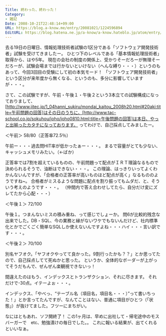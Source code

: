 ```yaml
---
Title: 終わった、終わった！
Category:
- 雑記
Date: 2008-10-21T22:48:14+09:00
URL: https://blog.a-know.me/entry/20081021/1224596894
EditURL: https://blog.hatena.ne.jp/a-know/a-know.hateblo.jp/atom/entry/12921228815727980190
---
```


去る19日の日曜日、情報処理技術者試験の1区分である「ソフトウェア開発技術者」試験を受けてきましたー。
ひとつ下のレベルである「基本情報処理技術者」取得から、はや5年。
現在の会社の制度の関係上、受かりそーだろーが無理そーだろーが、試験会場までは行かないといけない（へんな縛り・・・）というのもあって、今回3回目の受験にして初の本気モード！
「ソフトウェア開発技術者」という区分が来年度から無くなる、というのも、多分に影響していますが・・・。

さて、この試験ですが、午前・午後１・午後２という3本立ての試験構成になっておりまして、[http://www.jitec.jp/1_04hanni_sukiru/mondai_kaitou_2008h20.html#20aki:title=午前問題の回答]はその日のうちに、[http://www.tac-school.co.jp/sokuhou/joho/joho0810.html:title=午後問題の回答]は本日、やっと出揃ったカタチになっております。
ってわけで、自己採点してみましたー。


＜午前＞
58/80（正答率72.5％）


午前ー・・・過去問HIT率が低かったぁー・・・。
まるで容量がとても少ない、キャッシュメモリみたい。（←ばか）

正答率では7割を超えているものの、午前問題って配点がＩＲＴ理論なるもので決められるそうで、油断はできない・・・。
この理論、はっきりいってよくわかんないんですが、「合格者の正答率が高いものほど配点が高く」なるもののようですね~。
合格者がミスるような問題に配点を割り振ってもムダだ、と、そういう考えのようです・・・。
（仲間内で答え合わせしてたら、自分だけ変にズレてたから心配・・・）


＜午後１＞
72/100


午後１。つまんないミスの積み重ね、って感じでしょーか。
問6が比較的残念な出来でした。DB・SQL、今の業務と縁がないワケでもないんだけど、社内標準化とかでごくごく簡単なSQLしか使えないんですよね・・・ハイ・・・言い訳です・・・。


＜午後２＞
70/100


別名ヤフオク。「ヤフオクやってて良かった。9割行ったかも？？」とか思ってたので、自己採点してて死ぬかと思った。
というか、全体的なボーダーが上がってそうだもんで、ぜんぜん楽観視できないっ！

間違えたのはもう、インデックスとトランザクション、それに尽きます。
それだけで-30点。イテーよぉ・・・。

インデックス、「やべっ、“テーブル名（項目名，項目名・・・）”って書いちった！」とか言ってたんですが、なんてことはない、普通に項目がひとつ（「状態」）が抜けてました。フツーにまちがい。



なにはともあれ、ソフ開終了！
この1ヶ月は、早めに出社して・帰宅途中のモスバーガーで　etc、勉強漬けの毎日でした。。
これに報いる結果が、出てくれるといいなぁ。


<script src="https://moshi-moshi.moshimo.works/moshimoshi/a_know_blog/20081021-1224596894?title=%E7%B5%82%E3%82%8F%E3%81%A3%E3%81%9F%E3%80%81%E7%B5%82%E3%82%8F%E3%81%A3%E3%81%9F%EF%BC%81"></script>
